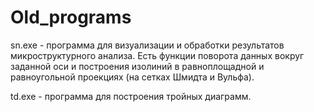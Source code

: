 # Old_programs
sn.exe - программа для визуализации и обработки результатов микроструктурного анализа. Есть функции поворота данных вокруг заданной оси и построения изолиний в равноплощадной и равноугольной проекциях (на сетках Шмидта и Вульфа).

td.exe - программа для построения тройных диаграмм.
